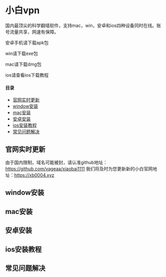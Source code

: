 # 小白vpn
国内最顶尖的科学翻墙软件，支持mac，win，安卓和ios四种设备同时在线。账号流量共享，网速有保障。

安卓手机请下载apk包

win请下载exe包

mac请下载dmg包

ios请查看ios下载教程

#### 目录

- [官网实时更新](#官网实时更新)
- [window安装](#window安装)
- [mac安装](#mac安装)
- [安卓安装](#安卓安装)
- [ios安装教程](#ios安装教程)
- [常见问题解决](#常见问题解决)

## 官网实时更新
由于国内限制，域名可能被封，请认准github地址：https://github.com/vageaa/xiaobai1111
我们将及时为您更新新的小白官网地址：https://xb0004.xyz

## window安装

## mac安装

## 安卓安装

## ios安装教程

## 常见问题解决
